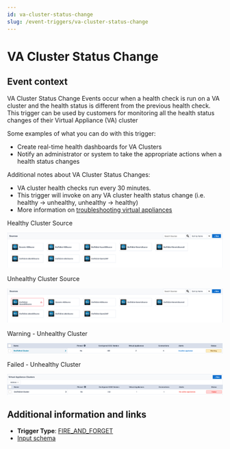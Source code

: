 ```yaml
---
id: va-cluster-status-change
slug: /event-triggers/va-cluster-status-change
---
```


# VA Cluster Status Change

## Event context

VA Cluster Status Change Events occur when a health check is run on a VA cluster and the health status is different from the previous health check.  This trigger can be used by customers for monitoring all the health status changes of their Virtual Appliance (VA) cluster

Some examples of what you can do with this trigger:

- Create real-time health dashboards for VA Clusters
- Notify an administrator or system to take the appropriate actions when a health status changes

Additional notes about VA Cluster Status Changes:

- VA cluster health checks run every 30 minutes.
- This trigger will invoke on any VA cluster health status change (i.e. healthy -> unhealthy, unhealthy -> healthy)
- More information on [troubleshooting virtual appliances](https://community.sailpoint.com/t5/IdentityNow-Connectors/Virtual-Appliance-Troubleshooting-Guide/ta-p/78735)

Healthy Cluster Source

![VA cluster source healthy](./img/va-cluster-healthy-source.png)

Unhealthy Cluster Source

![VA cluster source unhealthy](./img/va-cluster-unhealthy-source.png)

Warning - Unhealthy Cluster

![Warning unhealthy cluster](./img/va-cluster-warning.png)

Failed - Unhealthy Cluster

![Failed unhealthy cluster](./img/va-cluster-failed.png)

## Additional information and links

- **Trigger Type**: [FIRE_AND_FORGET](../event-triggers-trigger-types.md#fire-and-forget)
- [Input schema](https://developer.sailpoint.com/apis/beta/#section/VA-Cluster-Status-Change-Event-Event-Trigger-Input)
